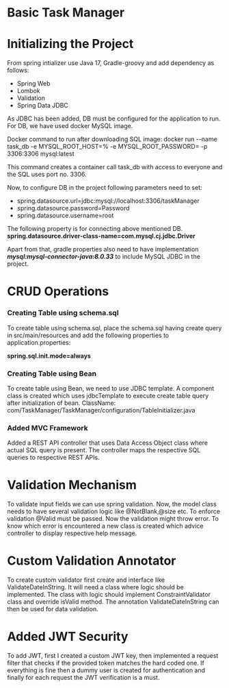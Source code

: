 # Basic Task Manager

# Initializing the Project

From spring intializer use Java 17, Gradle-groovy and add dependency as follows:

* Spring Web
* Lombok
* Validation
* Spring Data JDBC

As JDBC has been added, DB must be configured for the application to run. For DB, we have used docker MySQL image.

Docker command to run after downloading SQL image:
docker run --name task_db -e MYSQL_ROOT_HOST=% -e MYSQL_ROOT_PASSWORD=<Password> -p 3306:3306 mysql:latest

This command creates a container call task_db with access to everyone and the SQL uses port no. 3306. 

Now, to configure DB in the project following parameters need to set:
* spring.datasource.url=jdbc:mysql://localhost:3306/taskManager
* spring.datasource.password=Password
* spring.datasource.username=root

The following property is for connecting above mentioned DB.
**spring.datasource.driver-class-name=com.mysql.cj.jdbc.Driver**

Apart from that, gradle properties also need to have implementation _**mysql:mysql-connector-java:8.0.33**_ to include MySQL JDBC in the project.

# CRUD Operations

### Creating Table using schema.sql

To  create table using schema.sql, place the schema.sql having create query in src/main/resources and add the following properties to application.properties:

**spring.sql.init.mode=always**

### Creating Table using Bean

To create table using Bean, we need to use JDBC template. A component class is created which uses jdbcTemplate to execute create table query after initialization of bean. ClassName: com/TaskManager/TaskManager/configuration/TableInitializer.java

### Added  MVC Framework

Added a REST API controller that uses Data Access Object class where actual SQL query is present. The controller maps the respective SQL queries to respective REST APIs.

# Validation Mechanism

To validate input fields we can use spring validation. Now, the model class needs to have several validation logic like @NotBlank,@size etc. To enforce validation @Valid must be passed.
Now the validation might throw error. To know which error is encountered a new class is created which advice controller to display respective help message.

# Custom Validation Annotator

To create custom validator first create and interface like ValidateDateInString. It will need a class where logic should be implemented. The class with logic should implement ConstraintValidator class and override isValid method. The annotation ValidateDateInString can then be used for data validation.

# Added JWT Security

To add JWT, first I created a custom JWT key, then implemented a request filter that checks if the provided token matches the hard coded one. If everything is fine then a dummy user is created for authentication and finally for each request the JWT verification is a must.